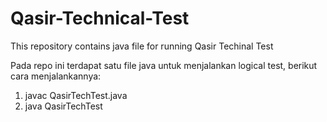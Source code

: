# Qasir-Technical-Test
This repository contains java file for running Qasir Techinal Test

Pada repo ini terdapat satu file java untuk menjalankan logical test, berikut cara menjalankannya:
1. javac QasirTechTest.java
2. java QasirTechTest
